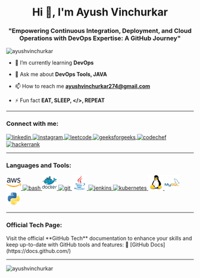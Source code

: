 <h1 align="center">Hi 👋, I'm Ayush Vinchurkar</h1>
<h3 align="center">"Empowering Continuous Integration, Deployment, and Cloud Operations with DevOps Expertise: A GitHub Journey"</h3>

<p align="left"> 
  <img src="https://komarev.com/ghpvc/?username=ayushvinchurkar&label=Profile%20views&color=0e75b6&style=flat" alt="ayushvinchurkar" /> 
</p>

- 🌱 I’m currently learning **DevOps**

- 💬 Ask me about **DevOps Tools, JAVA**

- 📫 How to reach me **ayushvinchurkar274@gmail.com**

- ⚡ Fun fact **EAT, SLEEP, </>, REPEAT**

---

<h3 align="left">Connect with me:</h3>
<p align="left">
<a href="https://linkedin.com/in/www.linkedin.com/in/ayush-vinchurkar" target="blank">
    <img align="center" src="https://raw.githubusercontent.com/rahuldkjain/github-profile-readme-generator/master/src/images/icons/Social/linked-in-alt.svg" alt="linkedin" height="30" width="40" />
</a>
<a href="https://instagram.com/aesthetic_ayush.10" target="blank">
    <img align="center" src="https://raw.githubusercontent.com/rahuldkjain/github-profile-readme-generator/master/src/images/icons/Social/instagram.svg" alt="instagram" height="30" width="40" />
</a>
<a href="https://www.leetcode.com/valcon" target="blank">
    <img align="center" src="https://raw.githubusercontent.com/rahuldkjain/github-profile-readme-generator/master/src/images/icons/Social/leet-code.svg" alt="leetcode" height="30" width="40" />
</a>
<a href="https://www.geeksforgeeks.org/" target="blank">
    <img align="center" src="https://upload.wikimedia.org/wikipedia/commons/d/d0/GeeksforGeeks_logo.svg" alt="geeksforgeeks" height="30" width="40" />
</a>
<a href="https://www.codechef.com/users/ayushvinchurkar" target="blank">
    <img align="center" src="https://upload.wikimedia.org/wikipedia/commons/e/e7/CodeChef_logo.png" alt="codechef" height="30" width="40" />
</a>
<a href="https://www.hackerrank.com/ayushvinchurkar" target="blank">
    <img align="center" src="https://upload.wikimedia.org/wikipedia/commons/4/4d/HackerRank_logo_2021.png" alt="hackerrank" height="30" width="40" />
</a>
</p>

---

<h3 align="left">Languages and Tools:</h3>
<p align="left">
  <a href="https://aws.amazon.com" target="_blank" rel="noreferrer"> 
    <img src="https://raw.githubusercontent.com/devicons/devicon/master/icons/amazonwebservices/amazonwebservices-original-wordmark.svg" alt="aws" width="40" height="40"/> 
  </a> 
  <a href="https://www.gnu.org/software/bash/" target="_blank" rel="noreferrer"> 
    <img src="https://www.vectorlogo.zone/logos/gnu_bash/gnu_bash-icon.svg" alt="bash" width="40" height="40"/> 
  </a> 
  <a href="https://www.docker.com/" target="_blank" rel="noreferrer"> 
    <img src="https://raw.githubusercontent.com/devicons/devicon/master/icons/docker/docker-original-wordmark.svg" alt="docker" width="40" height="40"/> 
  </a>
  <a href="https://git-scm.com/" target="_blank" rel="noreferrer"> 
    <img src="https://www.vectorlogo.zone/logos/git-scm/git-scm-icon.svg" alt="git" width="40" height="40"/> 
  </a> 
  <a href="https://www.java.com" target="_blank" rel="noreferrer"> 
    <img src="https://raw.githubusercontent.com/devicons/devicon/master/icons/java/java-original.svg" alt="java" width="40" height="40"/> 
  </a> 
  <a href="https://www.jenkins.io" target="_blank" rel="noreferrer"> 
    <img src="https://www.vectorlogo.zone/logos/jenkins/jenkins-icon.svg" alt="jenkins" width="40" height="40"/> 
  </a>
  <a href="https://kubernetes.io" target="_blank" rel="noreferrer"> 
    <img src="https://www.vectorlogo.zone/logos/kubernetes/kubernetes-icon.svg" alt="kubernetes" width="40" height="40"/> 
  </a> 
  <a href="https://www.linux.org/" target="_blank" rel="noreferrer"> 
    <img src="https://raw.githubusercontent.com/devicons/devicon/master/icons/linux/linux-original.svg" alt="linux" width="40" height="40"/> 
  </a> 
  <a href="https://www.mysql.com/" target="_blank" rel="noreferrer"> 
    <img src="https://raw.githubusercontent.com/devicons/devicon/master/icons/mysql/mysql-original-wordmark.svg" alt="mysql" width="40" height="40"/> 
  </a> 
  <a href="https://www.python.org" target="_blank" rel="noreferrer"> 
    <img src="https://raw.githubusercontent.com/devicons/devicon/master/icons/python/python-original.svg" alt="python" width="40" height="40"/> 
  </a> 
</p>

---

<h3 align="left">Official Tech Page:</h3>

<p align="left">
Visit the official **GitHub Tech** documentation to enhance your skills and keep up-to-date with GitHub tools and features:  
🔗 [GitHub Docs](https://docs.github.com/)
</p>

---

<p><img align="center" src="https://github-readme-streak-stats.herokuapp.com/?user=ayushvinchurkar&" alt="ayushvinchurkar" /></p>
